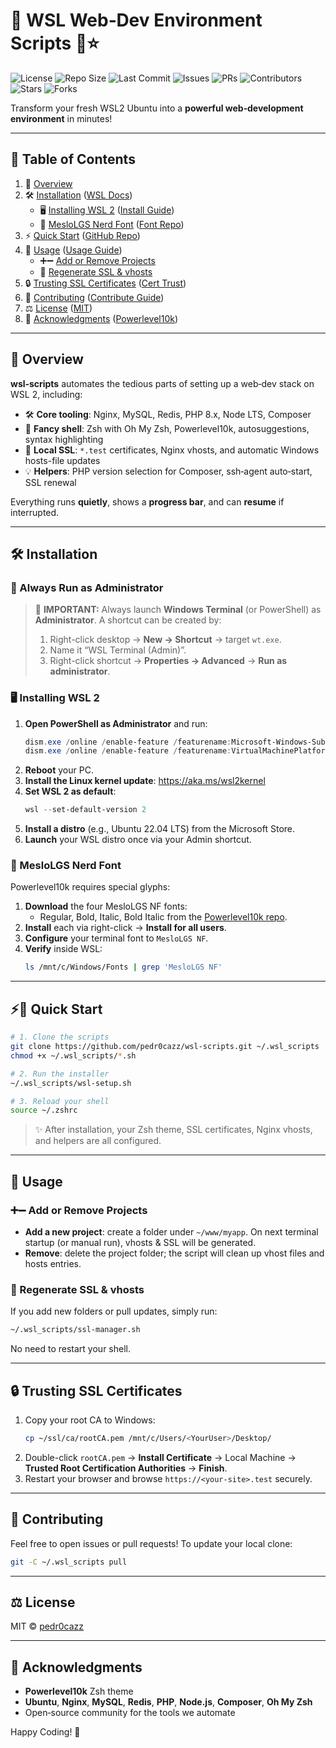 # 🎉 WSL Web‑Dev Environment Scripts 🐧⭐️

![License](https://img.shields.io/github/license/pedr0cazz/wsl-scripts?style=flat-square) ![Repo Size](https://img.shields.io/github/repo-size/pedr0cazz/wsl-scripts?style=flat-square) ![Last Commit](https://img.shields.io/github/last-commit/pedr0cazz/wsl-scripts?style=flat-square)
![Issues](https://img.shields.io/github/issues/pedr0cazz/wsl-scripts?style=flat-square) ![PRs](https://img.shields.io/github/issues-pr/pedr0cazz/wsl-scripts?style=flat-square)
![Contributors](https://img.shields.io/github/contributors/pedr0cazz/wsl-scripts?style=flat-square)
![Stars](https://img.shields.io/github/stars/pedr0cazz/wsl-scripts?style=social)
![Forks](https://img.shields.io/github/forks/pedr0cazz/wsl-scripts?style=social)

Transform your fresh WSL2 Ubuntu into a **powerful web‑development environment** in minutes!

---

## 🚀 Table of Contents

1. 📝 [Overview](#overview)
2. 🛠️ [Installation](#installation) ([WSL Docs](https://docs.microsoft.com/windows/wsl))
   - 🖥️ [Installing WSL 2](#installing-wsl-2) ([Install Guide](https://docs.microsoft.com/windows/wsl/install-win10))
   - 🎨 [MesloLGS Nerd Font](#meslolg-nerd-font) ([Font Repo](https://github.com/romkatv/powerlevel10k-media))
3. ⚡️ [Quick Start](#quick-start) ([GitHub Repo](https://github.com/pedr0cazz/wsl-scripts))
4. 🧰 [Usage](#usage) ([Usage Guide](https://github.com/pedr0cazz/wsl-scripts#usage))
   - ➕➖ [Add or Remove Projects](#add-or-remove-projects)
   - 🔄 [Regenerate SSL & vhosts](#regenerate-ssl--vhosts)
5. 🔒 [Trusting SSL Certificates](#trusting-ssl-certificates) ([Cert Trust](https://docs.microsoft.com/windows/security/identity-protection/certificate-trust))
6. 🤝 [Contributing](#contributing) ([Contribute Guide](https://github.com/pedr0cazz/wsl-scripts/blob/main/CONTRIBUTING.md))
7. ⚖️ [License](#license) ([MIT](https://github.com/pedr0cazz/wsl-scripts/blob/main/LICENSE))
8. 🙏 [Acknowledgments](#acknowledgments) ([Powerlevel10k](https://github.com/romkatv/powerlevel10k))
---

## 📝 Overview

**wsl‑scripts** automates the tedious parts of setting up a web‑dev stack on WSL 2, including:

- 🛠️ **Core tooling**: Nginx, MySQL, Redis, PHP 8.x, Node LTS, Composer
- 🌈 **Fancy shell**: Zsh with Oh My Zsh, Powerlevel10k, autosuggestions, syntax highlighting
- 🔐 **Local SSL**: `*.test` certificates, Nginx vhosts, and automatic Windows hosts-file updates
- 💡 **Helpers**: PHP version selection for Composer, ssh‑agent auto‑start, SSL renewal

Everything runs **quietly**, shows a **progress bar**, and can **resume** if interrupted.

---

## 🛠️ Installation

### 🚧 Always Run as Administrator

> 🚨 **IMPORTANT:** 
> Always launch **Windows Terminal** (or PowerShell) as **Administrator**. 
> A shortcut can be created by:
> 1. Right-click desktop → **New → Shortcut** → target `wt.exe`.
> 2. Name it “WSL Terminal (Admin)”.
> 3. Right-click shortcut → **Properties → Advanced** → **Run as administrator**.

### 🖥️ Installing WSL 2

1. **Open PowerShell as Administrator** and run:
   ```powershell
   dism.exe /online /enable-feature /featurename:Microsoft-Windows-Subsystem-Linux /all /norestart
   dism.exe /online /enable-feature /featurename:VirtualMachinePlatform /all /norestart
   ```
2. **Reboot** your PC.
3. **Install the Linux kernel update**: https://aka.ms/wsl2kernel
4. **Set WSL 2 as default**:
   ```powershell
   wsl --set-default-version 2
   ```
5. **Install a distro** (e.g., Ubuntu 22.04 LTS) from the Microsoft Store.
6. **Launch** your WSL distro once via your Admin shortcut.

### 🎨 MesloLGS Nerd Font

Powerlevel10k requires special glyphs:

1. **Download** the four MesloLGS NF fonts:
   - Regular, Bold, Italic, Bold Italic from the [Powerlevel10k repo](https://github.com/romkatv/powerlevel10k-media).
2. **Install** each via right-click → **Install for all users**.
3. **Configure** your terminal font to `MesloLGS NF`.
4. **Verify** inside WSL:
   ```bash
   ls /mnt/c/Windows/Fonts | grep 'MesloLGS NF'
   ```

---

## ⚡️🚀 Quick Start

```bash
# 1. Clone the scripts
git clone https://github.com/pedr0cazz/wsl-scripts.git ~/.wsl_scripts
chmod +x ~/.wsl_scripts/*.sh

# 2. Run the installer
~/.wsl_scripts/wsl-setup.sh

# 3. Reload your shell
source ~/.zshrc
``` 

> ✨ After installation, your Zsh theme, SSL certificates, Nginx vhosts, and helpers are all configured.

---

## 🧰 Usage

### ➕➖ Add or Remove Projects

- **Add a new project**: create a folder under `~/www/myapp`. On next terminal startup (or manual run), vhosts & SSL will be generated.
- **Remove**: delete the project folder; the script will clean up vhost files and hosts entries.

### 🔄 Regenerate SSL & vhosts

If you add new folders or pull updates, simply run:

```bash
~/.wsl_scripts/ssl-manager.sh
```

No need to restart your shell.

---

## 🔒 Trusting SSL Certificates

1. Copy your root CA to Windows:
   ```bash
   cp ~/ssl/ca/rootCA.pem /mnt/c/Users/<YourUser>/Desktop/
   ```
2. Double-click `rootCA.pem` → **Install Certificate** → Local Machine → **Trusted Root Certification Authorities** → **Finish**.
3. Restart your browser and browse `https://<your-site>.test` securely.

---

## 🤝 Contributing

Feel free to open issues or pull requests! To update your local clone:

```bash
git -C ~/.wsl_scripts pull
```

---

## ⚖️ License

MIT © [pedr0cazz](https://github.com/pedr0cazz)

---

## 🙏 Acknowledgments

- **Powerlevel10k** Zsh theme
- **Ubuntu**, **Nginx**, **MySQL**, **Redis**, **PHP**, **Node.js**, **Composer**, **Oh My Zsh**
- Open‑source community for the tools we automate

Happy Coding! 🚀

